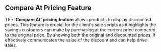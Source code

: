 ## Compare At Pricing Feature

The **'Compare At' pricing feature** allows products to display discounted prices. This feature is crucial for the client's sale scripts as it highlights the savings customers can make by purchasing at the current price compared to the original price. By showing both the original and discounted prices, it effectively communicates the value of the discount and can help drive sales.